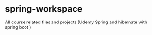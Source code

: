 # spring-workspace
All course related files and projects (Udemy Spring and hibernate with spring boot )
